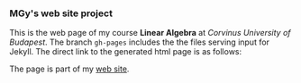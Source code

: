 ### MGy's web site project

This is the web page of my course **Linear Algebra** at 
*Corvinus University of Budapest*.
The branch ``gh-pages`` includes the the files serving input for Jekyll. 
The direct link to the generated html page is as follows:

The page is part of my [web site](https://magyarkuti.github.io).

